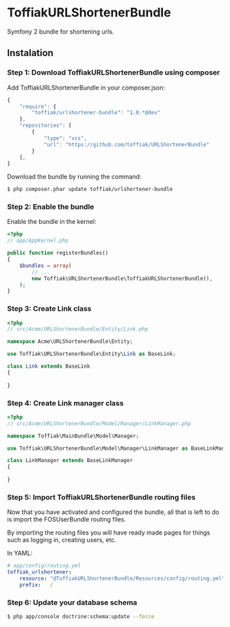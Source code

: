 ToffiakURLShortenerBundle
=============

Symfony 2 bundle for shortening urls.

Instalation
-------------

### Step 1: Download ToffiakURLShortenerBundle using composer

Add ToffiakURLShortenerBundle in your composer.json:

```js
{
    "require": {
        "toffiak/urlshortener-bundle": "1.0.*@dev"
    },
    "repositories": [
        {
            "type": "vcs",
            "url": "https://github.com/toffiak/URLShortenerBundle"
        }
    ],
}
```

Download the bundle by running the command:

``` bash
$ php composer.phar update toffiak/urlshortener-bundle
```

### Step 2: Enable the bundle

Enable the bundle in the kernel:

``` php
<?php
// app/AppKernel.php

public function registerBundles()
{
    $bundles = array(
        // ...
        new Toffiak\URLShortenerBundle\ToffiakURLShortenerBundle(),
    );
}
```

### Step 3: Create Link class

``` php
<?php
// src/Acme/URLShortenerBundle/Entity/Link.php

namespace Acme\URLShortenerBundle\Entity;

use Toffiak\URLShortenerBundle\Entity\Link as BaseLink;

class Link extends BaseLink
{
    
}
```

### Step 4: Create Link manager class

``` php
<?php
// src/Acme/URLShortenerBundle/Model/Manager/LinkManager.php

namespace Toffiak\MainBundle\Model\Manager;

use Toffiak\URLShortenerBundle\Model\Manager\LinkManager as BaseLinkManager;

class LinkManager extends BaseLinkManager
{
    
}
```

### Step 5: Import ToffiakURLShortenerBundle routing files

Now that you have activated and configured the bundle, all that is left to do is
import the FOSUserBundle routing files.

By importing the routing files you will have ready made pages for things such as
logging in, creating users, etc.

In YAML:

``` yaml
# app/config/routing.yml
toffiak_urlshortener:
    resource: "@ToffiakURLShortenerBundle/Resources/config/routing.yml"
    prefix:   /
```

### Step 6: Update your database schema

``` bash
$ php app/console doctrine:schema:update --force
```